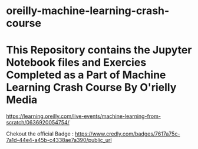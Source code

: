 # oreilly-machine-learning-crash-course


<h1> This Repository contains the Jupyter Notebook files and Exercies Completed as a Part of Machine Learning Crash Course By O'rielly Media </h1>

https://learning.oreilly.com/live-events/machine-learning-from-scratch/0636920054754/

Chekout the official Badge : https://www.credly.com/badges/7617a75c-7a1d-44e4-a45b-c4338ae7a390/public_url
